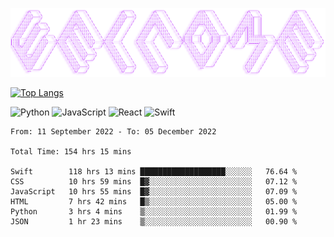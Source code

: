 
![ezcv logo](https://raw.githubusercontent.com/adammgerber/images/main/Welcome.png)

[![Top Langs](https://github-readme-stats.vercel.app/api/top-langs/?username=adammgerber&layout=compact)](https://github.com/anuraghazra/github-readme-stats)

![Python](https://img.shields.io/badge/python-3670A0?style=for-the-badge&logo=python&logoColor=ffdd54)
![JavaScript](https://img.shields.io/badge/javascript-%23323330.svg?style=for-the-badge&logo=javascript&logoColor=%23F7DF1E)
![React](https://img.shields.io/badge/react-%2320232a.svg?style=for-the-badge&logo=react&logoColor=%2361DAFB)
![Swift](https://img.shields.io/badge/swift-F54A2A?style=for-the-badge&logo=swift&logoColor=white)

<!--📊 &nbsp;**Time spent coding**-->

<!--START_SECTION:waka-->

```text
From: 11 September 2022 - To: 05 December 2022

Total Time: 154 hrs 15 mins

Swift        118 hrs 13 mins ███████████████████░░░░░░   76.64 %
CSS          10 hrs 59 mins  █▓░░░░░░░░░░░░░░░░░░░░░░░   07.12 %
JavaScript   10 hrs 55 mins  █▓░░░░░░░░░░░░░░░░░░░░░░░   07.09 %
HTML         7 hrs 42 mins   █▒░░░░░░░░░░░░░░░░░░░░░░░   05.00 %
Python       3 hrs 4 mins    ▒░░░░░░░░░░░░░░░░░░░░░░░░   01.99 %
JSON         1 hr 23 mins    ▒░░░░░░░░░░░░░░░░░░░░░░░░   00.90 %
```

<!--END_SECTION:waka-->

